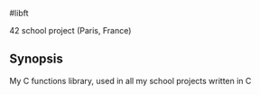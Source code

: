 #libft
  
42 school project (Paris, France)
  
## Synopsis
  
My C functions library, used in all my school projects written in C
